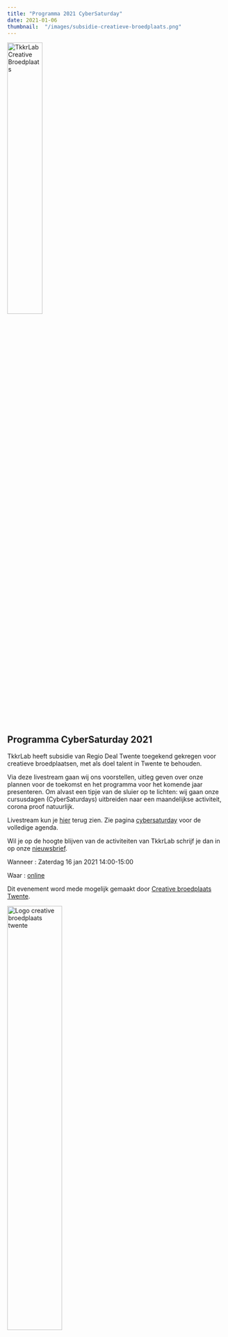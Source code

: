 ```yaml
---
title: "Programma 2021 CyberSaturday"
date: 2021-01-06
thumbnail:  "/images/subsidie-creatieve-broedplaats.png"
---
```


<img alt="TkkrLab Creative Broedplaats" src= "/images/subsidie-creatieve-broedplaats.png" height="40%" width="40%" align="middle">

## Programma CyberSaturday 2021

TkkrLab heeft subsidie van Regio Deal Twente toegekend gekregen voor creatieve broedplaatsen, met als doel talent in Twente te behouden. 

Via deze livestream gaan wij ons voorstellen, uitleg geven over onze plannen voor de toekomst en het programma voor het komende jaar presenteren. Om alvast een tipje van de sluier op te lichten: wij gaan onze cursusdagen (CyberSaturdays) uitbreiden naar een maandelijkse activiteit, corona proof natuurlijk.

Livestream kun je [hier](https://www.youtube.com/watch?v=nieysTn9afA) terug zien. Zie pagina [cybersaturday](/cybersaturdays/cybersaturday/) voor de volledige agenda.

Wil je op de hoogte blijven van de activiteiten van TkkrLab schrijf je dan in op onze [nieuwsbrief](http://eepurl.com/gLxrLD).


Wanneer : Zaterdag 16 jan 2021 14:00-15:00

Waar : [online](https://bbb.do.speakup.nl/b/dav-fxz-fhn)



Dit evenement word mede mogelijk gemaakt door [Creative broedplaats Twente](http://www.creatievebroedplaatsentwente.nl/).

<img width=50% src="/images/Logo-Creatieve-Broedplaatsen-Twente.jpg"  alt="Logo creative broedplaats twente">